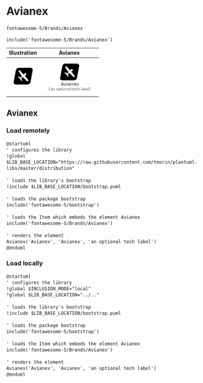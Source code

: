 # Avianex


```text
fontawesome-5/Brands/Avianex
```

```text
include('fontawesome-5/Brands/Avianex')
```



| Illustration | Avianex |
| :---: | :---: |
| ![illustration for Illustration](../../fontawesome-5/Brands/Avianex.png) | ![illustration for Avianex](../../fontawesome-5/Brands/Avianex.Local.png) |




## Avianex

### Load remotely
```plantuml
@startuml
' configures the library
!global $LIB_BASE_LOCATION="https://raw.githubusercontent.com/tmorin/plantuml-libs/master/distribution"

' loads the library's bootstrap
!include $LIB_BASE_LOCATION/bootstrap.puml

' loads the package bootstrap
include('fontawesome-5/bootstrap')

' loads the Item which embeds the element Avianex
include('fontawesome-5/Brands/Avianex')

' renders the element
Avianex('Avianex', 'Avianex', 'an optional tech label')
@enduml
```

### Load locally
```plantuml
@startuml
' configures the library
!global $INCLUSION_MODE="local"
!global $LIB_BASE_LOCATION="../.."

' loads the library's bootstrap
!include $LIB_BASE_LOCATION/bootstrap.puml

' loads the package bootstrap
include('fontawesome-5/bootstrap')

' loads the Item which embeds the element Avianex
include('fontawesome-5/Brands/Avianex')

' renders the element
Avianex('Avianex', 'Avianex', 'an optional tech label')
@enduml
```

